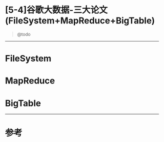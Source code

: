 # [5-4]谷歌大数据-三大论文(FileSystem+MapReduce+BigTable)

> @todo

---

# FileSystem

# MapReduce 

# BigTable

---

# 参考